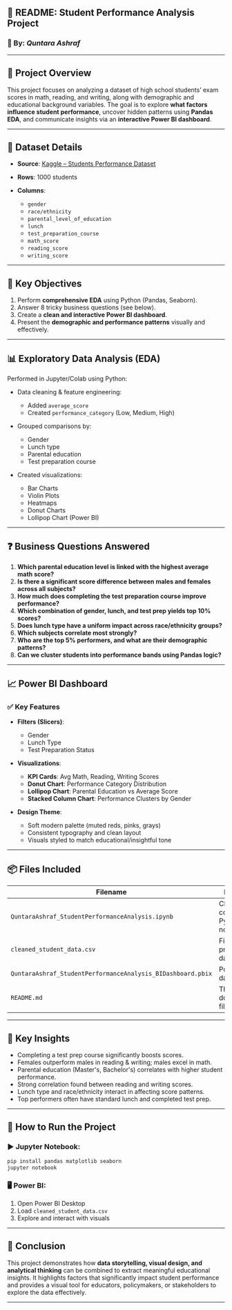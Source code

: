 ## 📘 README: Student Performance Analysis Project

### 👤 By: *Quntara Ashraf*
---

## 📌 Project Overview

This project focuses on analyzing a dataset of high school students’ exam scores in math, reading, and writing, along with demographic and educational background variables. The goal is to explore **what factors influence student performance**, uncover hidden patterns using **Pandas EDA**, and communicate insights via an **interactive Power BI dashboard**.

---

## 📂 Dataset Details

* **Source**: [Kaggle – Students Performance Dataset](https://www.kaggle.com/datasets/spscientist/students-performance-in-exams)
* **Rows**: 1000 students
* **Columns**:

  * `gender`
  * `race/ethnicity`
  * `parental_level_of_education`
  * `lunch`
  * `test_preparation_course`
  * `math_score`
  * `reading_score`
  * `writing_score`

---

## 🧠 Key Objectives

1. Perform **comprehensive EDA** using Python (Pandas, Seaborn).
2. Answer 8 tricky business questions (see below).
3. Create a **clean and interactive Power BI dashboard**.
4. Present the **demographic and performance patterns** visually and effectively.

---

## 📊 Exploratory Data Analysis (EDA)

Performed in Jupyter/Colab using Python:

* Data cleaning & feature engineering:

  * Added `average_score`
  * Created `performance_category` (Low, Medium, High)
* Grouped comparisons by:

  * Gender
  * Lunch type
  * Parental education
  * Test preparation course
* Created visualizations:

  * Bar Charts
  * Violin Plots
  * Heatmaps
  * Donut Charts
  * Lollipop Chart (Power BI)

---

## ❓ Business Questions Answered

1. **Which parental education level is linked with the highest average math score?**
2. **Is there a significant score difference between males and females across all subjects?**
3. **How much does completing the test preparation course improve performance?**
4. **Which combination of gender, lunch, and test prep yields top 10% scores?**
5. **Does lunch type have a uniform impact across race/ethnicity groups?**
6. **Which subjects correlate most strongly?**
7. **Who are the top 5% performers, and what are their demographic patterns?**
8. **Can we cluster students into performance bands using Pandas logic?**

---

## 📈 Power BI Dashboard

### ✅ Key Features

* **Filters (Slicers)**:

  * Gender
  * Lunch Type
  * Test Preparation Status

* **Visualizations**:

  * **KPI Cards**: Avg Math, Reading, Writing Scores
  * **Donut Chart**: Performance Category Distribution
  * **Lollipop Chart**: Parental Education vs Average Score
  * **Stacked Column Chart**: Performance Clusters by Gender


* **Design Theme**:

  * Soft modern palette (muted reds, pinks, grays)
  * Consistent typography and clean layout
  * Visuals styled to match educational/insightful tone

---

## 📦 Files Included

| Filename                                             | Description                           |
| ---------------------------------------------------- | ------------------------------------- |
| `QuntaraAshraf_StudentPerformanceAnalysis.ipynb` | Cleaned and commented Python notebook |
| `cleaned_student_data.csv`                           | Final processed dataset               |
| `QuntaraAshraf_StudentPerformanceAnalysis_BIDashboard.pbix`  | Power BI dashboard                    |
| `README.md`                                          | This documentation file               |

---

## 🧠 Key Insights

* Completing a test prep course significantly boosts scores.
* Females outperform males in reading & writing; males excel in math.
* Parental education (Master's, Bachelor's) correlates with higher student performance.
* Strong correlation found between reading and writing scores.
* Lunch type and race/ethnicity interact in affecting score patterns.
* Top performers often have standard lunch and completed test prep.

---

## 🚀 How to Run the Project

### ▶️ Jupyter Notebook:

```bash
pip install pandas matplotlib seaborn
jupyter notebook
```

### 🖥️ Power BI:

1. Open Power BI Desktop
2. Load `cleaned_student_data.csv`
3. Explore and interact with visuals

---

## 📌 Conclusion

This project demonstrates how **data storytelling, visual design, and analytical thinking** can be combined to extract meaningful educational insights. It highlights factors that significantly impact student performance and provides a visual tool for educators, policymakers, or stakeholders to explore the data effectively.

---



